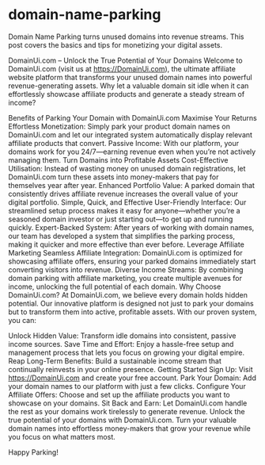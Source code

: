 # domain-name-parking
Domain Name Parking turns unused domains into revenue streams. This post covers the basics and tips for monetizing your digital assets.

DomainUi.com – Unlock the True Potential of Your Domains
Welcome to DomainUi.com (visit us at https://DomainUi.com), the ultimate affiliate website platform that transforms your unused domain names into powerful revenue-generating assets. Why let a valuable domain sit idle when it can effortlessly showcase affiliate products and generate a steady stream of income?

Benefits of Parking Your Domain with DomainUi.com
Maximise Your Returns
Effortless Monetization:
Simply park your product domain names on DomainUi.com and let our integrated system automatically display relevant affiliate products that convert.
Passive Income:
With our platform, your domains work for you 24/7—earning revenue even when you’re not actively managing them.
Turn Domains into Profitable Assets
Cost-Effective Utilisation:
Instead of wasting money on unused domain registrations, let DomainUi.com turn these assets into money-makers that pay for themselves year after year.
Enhanced Portfolio Value:
A parked domain that consistently drives affiliate revenue increases the overall value of your digital portfolio.
Simple, Quick, and Effective
User-Friendly Interface:
Our streamlined setup process makes it easy for anyone—whether you’re a seasoned domain investor or just starting out—to get up and running quickly.
Expert-Backed System:
After years of working with domain names, our team has developed a system that simplifies the parking process, making it quicker and more effective than ever before.
Leverage Affiliate Marketing
Seamless Affiliate Integration:
DomainUi.com is optimized for showcasing affiliate offers, ensuring your parked domains immediately start converting visitors into revenue.
Diverse Income Streams:
By combining domain parking with affiliate marketing, you create multiple avenues for income, unlocking the full potential of each domain.
Why Choose DomainUi.com?
At DomainUi.com, we believe every domain holds hidden potential. Our innovative platform is designed not just to park your domains but to transform them into active, profitable assets. With our proven system, you can:

Unlock Hidden Value: Transform idle domains into consistent, passive income sources.
Save Time and Effort: Enjoy a hassle-free setup and management process that lets you focus on growing your digital empire.
Reap Long-Term Benefits: Build a sustainable income stream that continually reinvests in your online presence.
Getting Started
Sign Up: Visit https://DomainUi.com and create your free account.
Park Your Domain: Add your domain names to our platform with just a few clicks.
Configure Your Affiliate Offers: Choose and set up the affiliate products you want to showcase on your domains.
Sit Back and Earn: Let DomainUi.com handle the rest as your domains work tirelessly to generate revenue.
Unlock the true potential of your domains with DomainUi.com. Turn your valuable domain names into effortless money-makers that grow your revenue while you focus on what matters most.

Happy Parking!
